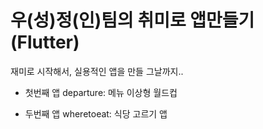 # 우(성)정(인)팀의 취미로 앱만들기 (Flutter)

재미로 시작해서, 실용적인 앱을 만들 그날까지..

- 첫번째 앱 departure: 메뉴 이상형 월드컵

- 두번째 앱 wheretoeat: 식당 고르기 앱
